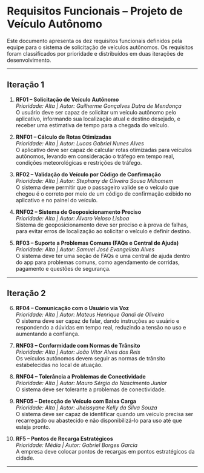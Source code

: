 # Requisitos Funcionais – Projeto de Veículo Autônomo

Este documento apresenta os dez requisitos funcionais definidos pela equipe para o sistema de solicitação de veículos autônomos. Os requisitos foram classificados por prioridade e distribuídos em duas iterações de desenvolvimento.

---

## Iteração 1

1. **RF01 – Solicitação de Veículo Autônomo**  
   *Prioridade: Alta | Autor: Guilherme Gonçalves Dutra de Mendonça*  
   O usuário deve ser capaz de solicitar um veículo autônomo pelo aplicativo, informando sua localização atual e destino desejado, e receber uma estimativa de tempo para a chegada do veículo.

2. **RNF01 – Cálculo de Rotas Otimizadas**  
   *Prioridade: Alta | Autor: Lucas Gabriel Nunes Alves*  
   O aplicativo deve ser capaz de calcular rotas otimizadas para veículos autônomos, levando em consideração o tráfego em tempo real, condições meteorológicas e restrições de tráfego.

3. **RF02 – Validação do Veículo por Código de Confirmação**  
   *Prioridade: Alta | Autor: Stephany de Oliveira Sousa Milhomem*  
   O sistema deve permitir que o passageiro valide se o veículo que chegou é o correto por meio de um código de confirmação exibido no aplicativo e no painel do veículo.

4. **RNF02 – Sistema de Geoposicionamento Preciso**  
   *Prioridade: Alta | Autor: Álvaro Veloso Lisboa*  
   Sistema de geoposicionamento deve ser preciso e à prova de falhas, para evitar erros de localização ao solicitar o veículo e definir destino.

5. **RF03 – Suporte a Problemas Comuns (FAQs e Central de Ajuda)**  
   *Prioridade: Alta | Autor: Samuel José Evangelista Alves*  
   O sistema deve ter uma seção de FAQs e uma central de ajuda dentro do app para problemas comuns, como agendamento de corridas, pagamento e questões de segurança.

---

## Iteração 2

6. **RF04 – Comunicação com o Usuário via Voz**  
   *Prioridade: Alta | Autor: Mateus Henrique Gandi de Oliveira*  
   O sistema deve ser capaz de falar, dando instruções ao usuário e respondendo a dúvidas em tempo real, reduzindo a tensão no uso e aumentando a confiança.

7. **RNF03 – Conformidade com Normas de Trânsito**  
   *Prioridade: Alta | Autor: João Vitor Alves dos Reis*  
   Os veículos autônomos devem seguir as normas de trânsito estabelecidas no local de atuação.

8. **RNF04 – Tolerância a Problemas de Conectividade**  
   *Prioridade: Alta | Autor: Mauro Sérgio do Nascimento Junior*  
   O sistema deve ser tolerante a problemas de conectividade.

9. **RNF05 – Detecção de Veículo com Baixa Carga**  
   *Prioridade: Alta | Autor: Jheissyane Kelly da Silva Souza*  
   O sistema deve ser capaz de identificar quando um veículo precisa ser recarregado ou abastecido e não disponibilizá-lo para uso até que esteja pronto.

10. **RF5 – Pontos de Recarga Estratégicos**  
    *Prioridade: Média | Autor: Gabriel Borges Garcia*  
    A empresa deve colocar pontos de recargas em pontos estratégicos da cidade.

---
